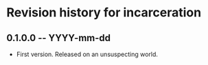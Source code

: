 # Revision history for incarceration

## 0.1.0.0 -- YYYY-mm-dd

* First version. Released on an unsuspecting world.
